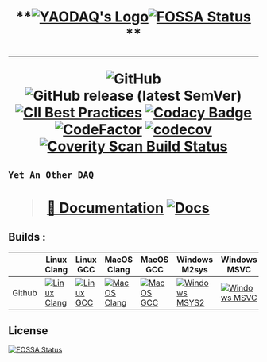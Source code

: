 <h1 align="center"> 
  
**[![YAODAQ's Logo](https://user-images.githubusercontent.com/8627746/119172227-41ffa380-ba98-11eb-9874-fc252a28176f.png)](https://github.com/flagarde/YAODAQ)[![FOSSA Status](https://app.fossa.com/api/projects/git%2Bgithub.com%2Fflagarde%2FYAODAQ.svg?type=shield)](https://app.fossa.com/projects/git%2Bgithub.com%2Fflagarde%2FYAODAQ?ref=badge_shield)
**
  
---
![GitHub](https://img.shields.io/github/license/flagarde/YAODAQ)
![GitHub release (latest SemVer)](https://img.shields.io/github/v/release/flagarde/YAODAQ?sort=semver)
[![CII Best Practices](https://bestpractices.coreinfrastructure.org/projects/4900/badge)](https://bestpractices.coreinfrastructure.org/projects/4900)
[![Codacy Badge](https://api.codacy.com/project/badge/Grade/178cef536a2d4d80a935c3476811e4cb)](https://app.codacy.com/gh/flagarde/YAODAQ?utm_source=github.com&utm_medium=referral&utm_content=flagarde/YAODAQ&utm_campaign=Badge_Grade_Settings)
[![CodeFactor](https://www.codefactor.io/repository/github/flagarde/yaodaq/badge)](https://www.codefactor.io/repository/github/flagarde/yaodaq)
[![codecov](https://codecov.io/gh/flagarde/YAODAQ/branch/master/graph/badge.svg?token=dRh5HBpjlb)](https://codecov.io/gh/flagarde/YAODAQ)
<a href="https://scan.coverity.com/projects/rpcla-"><img alt="Coverity Scan Build Status" src="https://scan.coverity.com/projects/19567/badge.svg"/></a>
<h2>
  
```
Yet An Other DAQ  
```
</h2>

<h1>
  
> [📖 Documentation](https://flagarde.github.io/YAODAQ/) [![Docs](https://github.com/flagarde/YAODAQ/actions/workflows/Docs.yml/badge.svg)](https://github.com/flagarde/YAODAQ/actions/workflows/Docs.yml)
  
</h1> 
</h1>





[LC]: https://github.com/flagarde/YAODAQ/actions/workflows/Linux-Clang.yml
[LCB]: https://github.com/flagarde/YAODAQ/actions/workflows/Linux-Clang.yml/badge.svg

[LG]: https://github.com/flagarde/YAODAQ/actions/workflows/Linux-Clang.yml
[LGB]: https://github.com/flagarde/YAODAQ/actions/workflows/Linux-Clang.yml/badge.svg

[MC]: https://github.com/flagarde/YAODAQ/actions/workflows/MacOS-Clang.yml
[MCB]: https://github.com/flagarde/YAODAQ/actions/workflows/MacOS-Clang.yml/badge.svg

[MG]: https://github.com/flagarde/YAODAQ/actions/workflows/MacOS-GCC.yml
[MGB]: https://github.com/flagarde/YAODAQ/actions/workflows/MacOS-GCC.yml/badge.svg

[MS]: https://github.com/flagarde/YAODAQ/actions/workflows/Windows-MSYS2.yml
[MSB]: https://github.com/flagarde/YAODAQ/actions/workflows/Windows-MSYS2.yml/badge.svg

[MM]: https://github.com/flagarde/YAODAQ/actions/workflows/Windows-MSVC.yml
[MMB]: https://github.com/flagarde/YAODAQ/actions/workflows/Windows-MSVC.yml/badge.svg

## Builds :
|        | Linux Clang | Linux GCC | MacOS Clang | MacOS GCC | Windows M2sys | Windows MSVC |
|--------|-------------|-----------|-------------|-----------|---------------|--------------|
| Github |[![Linux Clang][LCB]][LC]|[![Linux GCC][LGB]][LG]|[![MacOS Clang][MCB]][MC]|[![MacOS GCC][MGB]][MG]|[![Windows MSYS2][MSB]][MS]|[![Windows MSVC][MMB]][MM]|




## License
[![FOSSA Status](https://app.fossa.com/api/projects/git%2Bgithub.com%2Fflagarde%2FYAODAQ.svg?type=large)](https://app.fossa.com/projects/git%2Bgithub.com%2Fflagarde%2FYAODAQ?ref=badge_large)